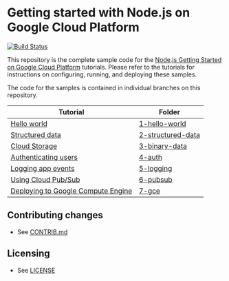 # Getting started with Node.js on Google Cloud Platform

[![Build Status](https://travis-ci.org/GoogleCloudPlatform/nodejs-getting-started.svg)](https://travis-ci.org/GoogleCloudPlatform/nodejs-getting-started)

This repository is the complete sample code for the [Node.js Getting Started on Google Cloud Platform](http://cloud.google.com/nodejs/getting-started) tutorials. Please refer to the tutorials for instructions on configuring, running, and deploying these samples.

The code for the samples is contained in individual branches on this repository.

Tutorial | Folder
---------|-------
[Hello world](https://cloud.google.com/nodejs/getting-started/hello-world) | [1-hello-world](https://github.com/GoogleCloudPlatform/nodejs-getting-started/tree/master/1-hello-world)
[Structured data](https://cloud.google.com/nodejs/getting-started/using-structured-data) | [2-structured-data](https://github.com/GoogleCloudPlatform/nodejs-getting-started/tree/master/2-structured-data)
[Cloud Storage](https://cloud.google.com/nodejs/getting-started/using-cloud-storage) | [3-binary-data](https://github.com/GoogleCloudPlatform/nodejs-getting-started/tree/master/3-binary-data)
[Authenticating users](https://cloud.google.com/nodejs/getting-started/authenticate-users) | [4-auth](https://github.com/GoogleCloudPlatform/nodejs-getting-started/tree/master/4-auth)
[Logging app events](https://cloud.google.com/nodejs/getting-started/logging-application-events) | [5-logging](https://github.com/GoogleCloudPlatform/nodejs-getting-started/tree/master/5-logging)
[Using Cloud Pub/Sub](https://cloud.google.com/nodejs/getting-started/using-pub-sub) | [6-pubsub](https://github.com/GoogleCloudPlatform/nodejs-getting-started/tree/6-pubsub)
[Deploying to Google Compute Engine](https://cloud.google.com/nodejs/getting-started/run-on-compute-engine) | [7-gce](https://github.com/GoogleCloudPlatform/nodejs-getting-started/tree/master/7-gce)

## Contributing changes

* See [CONTRIB.md](CONTRIB.md)


## Licensing

* See [LICENSE](LICENSE)
